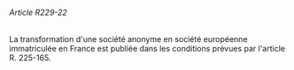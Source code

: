 ###### Article R229-22

La transformation d'une société anonyme en société européenne immatriculée en France est publiée dans les conditions prévues par l'article R. 225-165.

